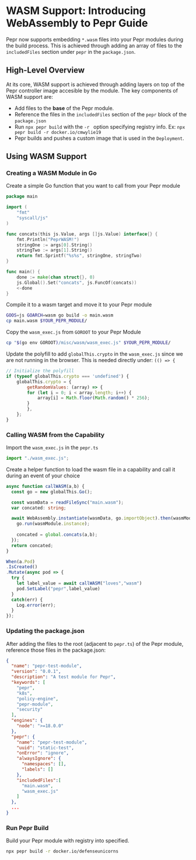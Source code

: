 # WASM Support: Introducing WebAssembly to Pepr Guide

Pepr now supports embedding `*.wasm` files into your Pepr modules during the build process. This is achieved through adding an array of files to the `includedFiles` section under `pepr` in the `package.json`.

## High-Level Overview

At its core, WASM support is achieved through adding layers on top of the Pepr controller image accesible by the module. The key components of WASM support are:

- Add files to the **base** of the Pepr module.
- Reference the files in the `includedFiles` section of the `pepr` block of the `package.json` 
- Run `npx pepr build` with the `-r ` option specifying registry info. Ex: `npx pepr build -r docker.io/cmwylie19`
- Pepr builds and pushes a custom image that is used in the `Deployment`.

## Using WASM Support 

### Creating a WASM Module in Go

Create a simple Go function that you want to call from your Pepr module

```go
package main

import (
	"fmt"
	"syscall/js"
)

func concats(this js.Value, args []js.Value) interface{} {
    fmt.Println("PeprWASM!")
	stringOne := args[0].String()
	stringTwo := args[1].String()
	return fmt.Sprintf("%s%s", stringOne, stringTwo)
}

func main() {
	done := make(chan struct{}, 0)
	js.Global().Set("concats", js.FuncOf(concats))
	<-done
}
```

Compile it to a wasm target and move it to your Pepr module

```bash
GOOS=js GOARCH=wasm go build -o main.wasm
cp main.wasm $YOUR_PEPR_MODULE/
```

Copy the `wasm_exec.js` from `GOROOT` to your Pepr Module

```bash
cp "$(go env GOROOT)/misc/wasm/wasm_exec.js" $YOUR_PEPR_MODULE/
```

Update the polyfill to add `globalThis.crypto` in the `wasm_exec.js` since we are not running in the browser. This is needed directly under: `(() => {`


```javascript
// Initialize the polyfill
if (typeof globalThis.crypto === 'undefined') {
    globalThis.crypto = {
        getRandomValues: (array) => {
        for (let i = 0; i < array.length; i++) {
            array[i] = Math.floor(Math.random() * 256);
        }
        },
    };
}
```

### Calling WASM from the Capability

Import the `wasm_exec.js` in the `pepr.ts`

```javascript
import "./wasm_exec.js";
```

Create a helper function to load the wasm file in a capability and call it during an event of your choice

```typescript
async function callWASM(a,b) {
  const go = new globalThis.Go();

  const wasmData = readFileSync("main.wasm");
  var concated: string;

  await WebAssembly.instantiate(wasmData, go.importObject).then(wasmModule => {
    go.run(wasmModule.instance);
  
    concated = global.concats(a,b);
  });
  return concated;
}

When(a.Pod)
.IsCreated()
.Mutate(async pod => {
  try {
    let label_value = await callWASM("loves","wasm")
    pod.SetLabel("pepr",label_value)
  } 
  catch(err) {
    Log.error(err);
  }
});
```

### Updating the package.json

After adding the files to the root (adjacent to `pepr.ts`) of the Pepr module, reference those files in the package.json:

```json
{
  "name": "pepr-test-module",
  "version": "0.0.1",
  "description": "A test module for Pepr",
  "keywords": [
    "pepr",
    "k8s",
    "policy-engine",
    "pepr-module",
    "security"
  ],
  "engines": {
    "node": ">=18.0.0"
  },
  "pepr": {
    "name": "pepr-test-module",
    "uuid": "static-test",
    "onError": "ignore",
    "alwaysIgnore": {
      "namespaces": [],
      "labels": []
    },
    "includedFiles":[
      "main.wasm",
      "wasm_exec.js"
    ]
  },
  ...
}
```

### Run Pepr Build 

Build your Pepr module with registry into specified.

```bash
npx pepr build -r docker.io/defenseunicorns
```

